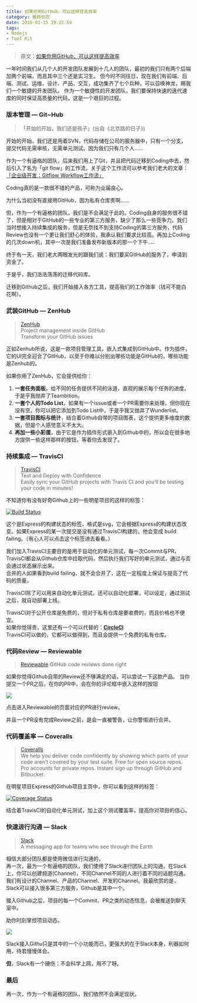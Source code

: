 ```yaml
---
title: 如果你用GitHub，可以这样提高效率
category: 搬砖码农
date: 2016-01-15 19:22:59
tags:
- Nodejs
- Tool Kit
---
```


> 原文：[如果你用GitHub，可以这样提高效率](http://www.jianshu.com/p/f0f65f15d295) 

一年时间我们从几个人的开发团队发展到十几人的团队，最初的我们只有两个后端加两个前端，而且其中三个还是实习生。
但今时不同往日，现在我们有前端、后端、测试、运维、设计、产品、交互，成功集齐了七个兵种，可以召唤神龙，赐我们一个敏捷的开发团队。
作为一个敏捷性的开发团队，我们要保持快速的迭代速度的同时保证高质量的代码，这是一个艰巨的过程。

### 版本管理 — Git~Hub
>「开始的开始，我们还是孩子」(出自《北京路的日子》)

开始的开始，我们还是用着SVN，代码存储在公司的服务器中，只有一个分支，提交代码无需审核，无需单元测试。因为我们只有几个人......

作为一个有逼格的团队，后来我们用上了Git，并且把代码迁移到Coding中去，然后引入了名为「git flow」的工作流，关于这个工作流可以参考我们老大的文章：[「企业级开发：Gitflow Workflow工作流」](http://www.jianshu.com/p/104fa8b15d1e)

Coding真的是一款很不错的产品，可称为业届良心。

为什么当初没有直接用GitHub，因为私有仓库贵啊......

但，作为一个有逼格的团队，我们是不会满足于此的。Coding自身的服务很不错了，但是相对于GitHub的一些专业的第三方服务，缺少了那么一些竞争力。我们当时想接入持续集成的服务，但是无奈找不到支持Coding的第三方服务，代码Review也没有一个更让我们舒心的体验，我承认我们要求比较高。再加上Coding的几次down机，其中一次是我们准备发布新版本的那一个下午.....

终于有一天，我们老大两眼发光的跟我们说：我们要买GitHub的服务了，申请到资金了。

于是乎，我们浩浩荡荡的迁移代码库。

迁移到Github之后，我们开始接入各方工具，提高我们的工作效率（钱可不能白花啊）。

### 武装GitHub — ZenHub
> [ZenHub](https://www.zenhub.io/)     
> Project management inside GitHub    
> Transform your GitHub issues

正如Zenhub所说，这是一款项目管理工具，嵌入式集成到GitHub中。作为插件，它的UI完全迎合了GitHub，以至于你难以分别出哪些功能是GitHub的，哪些功能是Zenhub的。

如果你用了ZenHub，它会提供给你：

1. **一套任务面板**，给不同的任务提供不同的泳道，直观的展示每个任务的进度。于是乎我抛弃了Teambition。
2. **一套个人的Todo List**，如果有一个issue或者一个PR需要你来处理，但你现在没有空，你可以把它添加到Todo List中，于是乎我又抛弃了Wunderlist。
3. **一套项目图标与统计**，结合着Github自带的项目图表，这个提供更多维度的数据，但是个人感觉意义不太大。
4. **再加一些小彩蛋**，由于它是作为插件形式嵌入到Github中的，所以会在很多地方提供一些这样那样的按钮，等着你去发现了。

### 持续集成 — TravisCI 
> [TravisCI](https://travis-ci.org/)    
> Test and Deploy with Confidence    
> Easily sync your GitHub projects with Travis CI and you’ll be testing your code in minutes!

不知道你有没有好奇Github上的一些明星项目的这样的标签：

[![Build Status](https://travis-ci.org/strongloop/express.svg?branch=master)](https://travis-ci.org/strongloop/express)

这个是Express的构建状态的标签，格式是svg，它会根据Express的构建状态改变。如果Express的某一次提交是没有通过TravisCI构建的，他会变成 build failing。（有心人可以点击这个标签进去看看。）

我们加入TravisCI主要目的是用于自动化的单元测试，每一次Commit与PR，TravisCI都会从Github仓库中拉取代码，然后执行我们写好的单元测试，通过与否会通过状态展示出来。    
合并的人如果看到build failing，就不会合并了，这在一定程度上保证与提高了代码的质量。

TravisCI除了可以用来自动化单元测试，还可以自动化部署，可以设定，通过测试之后，就自动部署上线。

TravisCI对于公开仓库是免费的，但对于私有仓库是要收费的，而且价格也不便宜。    
如果你觉得贵，这里还有一个可以代替的：**[CircleCI](https://circleci.com/)**    
TravisCI可以做的，它都可以做得到，而且会提供一个免费的私有仓库。    

### 代码Review — Reviewable
> [Reviewable](https://reviewable.io/)
> GitHub code reviews done right

如果你觉得Github自带的Review还不够满足的话，可以尝试一下这款产品。
当你提交一个PR之后，在你的PR中，会在你的评论框中嵌入这样的按钮

![](//dn-cnode.qbox.me/FrDLVgDD6alCXnHAfk4XNHJCCnS_)

点击进入Reviewable的页面对应的PR进行review。

并且一个PR没有完成Review之前，是会一直被警告，让你警惕进行合并。

### 代码覆盖率 — Coveralls
> [Coveralls](http://coveralls.io/)    
> We help you deliver code confidently by showing which parts of your code aren’t covered by your test suite. Free for open source repos. Pro accounts for private repos. Instant sign up through GitHub and Bitbucket.

在明星项目Express的Github项目主页中，你可以看到这样的标签：

[![Coverage Status](https://coveralls.io/repos/strongloop/express/badge.svg?branch=master&service=github)](https://coveralls.io/github/strongloop/express?branch=master)

结合着TravisCI的自动化单元测试，加上这个测试覆盖率，提高你对项目的信心。


### 快速进行沟通 — Slack
> [Slack](https://slack.com/)    
> A messaging app for teams who see through the Earth

相信大部分团队都是使用微信进行沟通的，    
再一次，最为一个有逼格的团队，我们使用了Slack进行团队上的沟通，在Slack上，你可以创建频道(Channel)，不同Channel不同的人进行着不同的话题沟通。我们有设计的Channel、产品的Channel、开发的Channel。我最欣赏的是，Slack可以接入很多第三方服务，Github是其中一个。

接入Github之后，项目的每一个Commit、PR之类的动态信息，会被推送到聊天室中。

助你时刻掌控项目动态。

![](//dn-cnode.qbox.me/FjrMtthZ9pX08AWOKbIPlogDKBcK)

Slack接入Githu只是其中的一个小功能而已，更强大的在于Slack本身，利器如何用，待君慢慢体会。  
  
**但**，Slack有一个硬伤：不会科学上网，用不了呀。


### 最后

再一次，作为一个有逼格的团队，我们依然不会满足现状。


